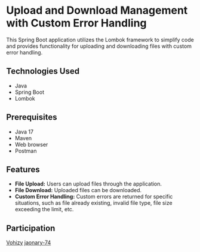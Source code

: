 # Upload and Download Management with Custom Error Handling

This Spring Boot application utilizes the Lombok framework to simplify code and provides functionality for uploading and downloading files with custom error handling.

## Technologies Used

- Java
- Spring Boot
- Lombok

## Prerequisites

- Java 17
- Maven
- Web browser
- Postman

## Features

- **File Upload:** Users can upload files through the application.
- **File Download:** Uploaded files can be downloaded.
- **Custom Error Handling:** Custom errors are returned for specific situations, such as file already existing, invalid file type, file size exceeding the limit, etc.
## Participation
[Vohizy](https://github.com/Vohizy)
[jaonary-74](https://github.com/jaonary-74)
